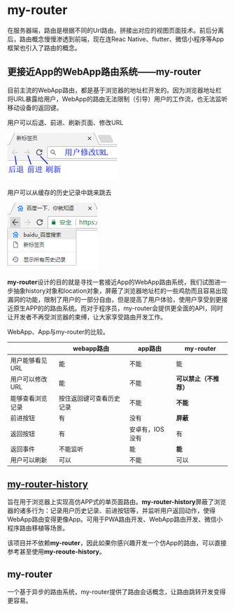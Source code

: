 
# my-router

在服务器端，路由是根据不同的Url路由，拼接出对应的视图页面技术。前后分离后，路由概念慢慢渗透到前端，现在连Reac Native、flutter、微信小程序等App框架也引入了路由的概念。


## 更接近App的WebApp路由系统——my-router

目前主流的WebApp路由，都是基于浏览器的地址栏开发的。因为浏览器地址栏将URL暴露给用户，WebApp的路由无法限制（引导）用户的工作流，也无法监听移动设备的返回键。


用户可以后退、前进、刷新页面、修改URL

![Alt](./doc-jsx/location.png)

用户可以从缓存的历史记录中跳来跳去

![Alt](./doc-jsx/cache.png)

**my-router**设计的目的就是寻找一套接近App的WebApp路由系统，我们试图进一步抽象history对象和location对象，屏蔽了浏览器地址栏的一些鸡肋而且容易出现漏洞的功能，限制了用户的一部分自由，但是提高了用户体验，使用户享受到更接近原生APP的的路由系统。而对于程序员，my-router会提供更全面的API，同时让开发者不再受浏览器的束缚，让大家享受路由开发工作。


WebApp、App与my-router的比较。

||webapp路由|app路由|my-router|
|----|----|----|----|
|用户能够看见URL|能|不能|能|
|用户可以修改URL|能|不能|**可以禁止（不推荐）**|
|能够查看浏览记录|按住返回键可查看历史记录|不能|**不能**|
|前进按钮|有|没有|**屏蔽**|
|返回按钮|有|安卓有，IOS没有|有|
|返回事件|不能监听|能|**能**|
|用户可以刷新|可以|不能|可以|

## [my-router-history](./packages/my-router-history "") 

旨在用于浏览器上实现高仿APP式的单页面路由。**my-router-history**屏蔽了浏览器的诸多行为：记录用户历史记录、前进按钮等，并监听用户返回动作，使得WebApp路由变得更像App。可用于PWA路由开发、WebApp路由开发、微信小程序路由移植等场景。


该项目并不依赖**my-router**，因此如果你感兴趣开发一个仿App的路由，可以直接参考甚至使用**my-reoute-history**。



## my-router

一个基于异步的路由系统，my-router提供了路由会话概念，让路由跳转开发变得更容易。



